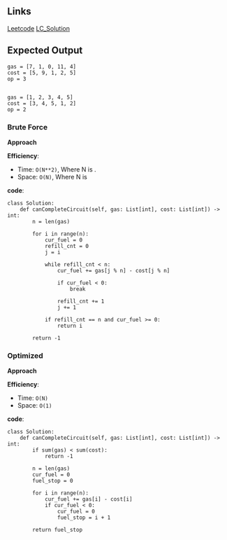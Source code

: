 ## Links
[Leetcode](https://leetcode.com/problems/gas-station/description/)
[LC_Solution](https://leetcode.com/problems/gas-station/solutions/1706142/java-c-python-an-explanation-that-ever-exists-till-now/)
## Expected Output

```
gas = [7, 1, 0, 11, 4]
cost = [5, 9, 1, 2, 5]
op = 3


gas = [1, 2, 3, 4, 5]
cost = [3, 4, 5, 1, 2]
op = 2
```

### Brute Force

**Approach**

**Efficiency**:
- Time: `O(N**2)`, Where N is .
- Space: `O(N)`, Where N is

**code**:
```
class Solution:
    def canCompleteCircuit(self, gas: List[int], cost: List[int]) -> int:
        n = len(gas)

        for i in range(n):
            cur_fuel = 0
            refill_cnt = 0
            j = i

            while refill_cnt < n:
                cur_fuel += gas[j % n] - cost[j % n]

                if cur_fuel < 0:
                    break
                
                refill_cnt += 1
                j += 1
            
            if refill_cnt == n and cur_fuel >= 0:
                return i

        return -1
```

### Optimized
**Approach**

**Efficiency**:
- Time: `O(N)`
- Space: `O(1)`

**code**:
```
class Solution:
    def canCompleteCircuit(self, gas: List[int], cost: List[int]) -> int:
        if sum(gas) < sum(cost):
            return -1

        n = len(gas)
        cur_fuel = 0
        fuel_stop = 0

        for i in range(n):
            cur_fuel += gas[i] - cost[i]
            if cur_fuel < 0:
                cur_fuel = 0
                fuel_stop = i + 1

        return fuel_stop
```